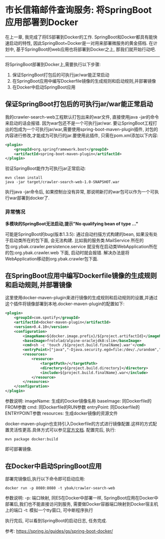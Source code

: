 # 市长信箱邮件查询服务: 将SpringBoot应用部署到Docker

在上一章, 我完成了将ES部署到Docker的工作. SpringBoot和Docker都具有能快速启动的特性, 因此SpringBoot+Docker是一对用来部署微服务的黄金搭档. 在计划中, 基于SpringBoot的web应用也将部署到Docker之上, 那我们就开始行动吧.

----------------------------------------------------------------------------------------------------------------------------------------------------------------------

将SpringBoot部署到Docker上,需要执行以下步骤:
1. 保证SpringBoot打包后的可执行jar/war能正常启动
2. 在SpringBoot应用中编写Dockerfile镜像的生成规则和启动规则,并部署镜像
3. 在Docker中启动SpringBoot应用

## 保证SpringBoot打包后的可执行jar/war能正常启动
我的crawler-search-web工程默认打包出来的war文件, 直接使用java -jar的命令来启动的话会报错. 因为war包还不是一个可执行jar/war. 要让SpringBoot工程打出的包成为一个可执行jar/war,需要使用spring-boot-maven-plugin插件, 对包的内容进行修改,才能成为可执行的jar.要使用此插件, 只需在pom.xml添加以下内容:
```xml
<plugin>
    <groupId>org.springframework.boot</groupId>
    <artifactId>spring-boot-maven-plugin</artifactId>
</plugin>
```
验证SpringBoot能作为可执行jar正常启动:
```shell
mvn clean install
java -jar target/crawler-search-web-1.0-SNAPSHOT.war
```
执行java -jar命令后, 如果控制台没有异常, 那说明新打的war包可以作为一个可执行war部署到docker了.

### 异常情况

**多模块的SpringBoot无法启动,提示"No qualifying bean of type ..."**

可能是SpringBoot的bug(版本1.3.5): 通过自动扫描方式构建的bean, 如果没有处于启动类所在的包下面, 会无法构建.
比如我的服务类:MailService 所在的包:org.ybak.crawler.persistence.service 就没有在启动类WebApplication所在的包:org.ybak.crawler.web 下面, 启动时就会报错.
解决办法是将WebApplication移动到org.ybak.crawler包下面.

## 在SpringBoot应用中编写Dockerfile镜像的生成规则和启动规则,并部署镜像

这里使用docker-maven-plugin来进行镜像的生成规则和启动规则的设置,并通过这个插件将镜像部署到本地.docker-maven-plugin的配置如下:
```xml
<plugin>
    <groupId>com.spotify</groupId>
    <artifactId>docker-maven-plugin</artifactId>
    <version>0.4.10</version>
    <configuration>
        <imageName>${docker.image.prefix}/${project.artifactId}</imageName>
        <baseImage>frolvlad/alpine-oraclejdk8:slim</baseImage>
        <cmd>sh -c 'touch /${project.build.finalName}.war'</cmd>
        <entryPoint>["java","-Djava.security.egd=file:/dev/./urandom","-jar","/${project.build.finalName}.war"]</entryPoint>
        <resources>
            <resource>
                <targetPath>/</targetPath>
                <directory>${project.build.directory}</directory>
                <include>${project.build.finalName}.war</include>
            </resource>
        </resources>
    </configuration>
</plugin>
```
参数说明:
imageName: 生成的Docker镜像名称
baseImage: 同Dockerfile的FROM参数
cmd: 同Dockerfile的RUN参数
entryPoint: 同Dockerfile的ENTRYPOINT参数
resources: 生成docker镜像的资源文件

docker-maven-plugin也支持引入Dockerfile的方式进行镜像配置.这样的方式配置灵活性更高.具体方式可以参见[官方文档](https://github.com/spotify/docker-maven-plugin).
配置完后, 执行:
```shell
mvn package docker:build
```
即可部署镜像.

## 在Docker中启动SpringBoot应用

部署完镜像后,执行以下命令即可启动应用:
```shell
docker run -p 8080:8080 -t ybak/crawler-search-web
```
参数说明:
-p: 端口映射, 同ES在Docker中部署一样, SpringBoot应用在Docker中部署后,我们也不能直接访问到服务, 需要做Docker容器端口映射到Docker宿主机上的端口 
-t: 模拟一个tty窗口, 可中断程序执行

执行完后, 可以看到SpringBoot的启动日志, 任务完成.

参考:
https://spring.io/guides/gs/spring-boot-docker/